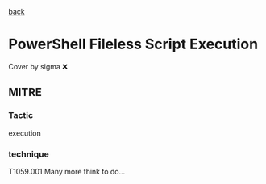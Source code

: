 [back](../index.md)
# PowerShell Fileless Script Execution
Cover by sigma :x: 
## MITRE
### Tactic
execution
### technique
T1059.001
Many more think to do...